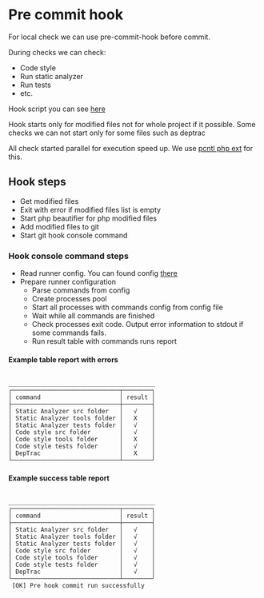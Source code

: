 # Pre commit hook

For local check we can use pre-commit-hook before commit.

During checks we can check:

* Code style
* Run static analyzer
* Run tests
* etc.

Hook script you can see [here](../../scripts/hooks/_pre-commit.docker.sh)

Hook starts only for modified files not for whole project if it possible.
Some checks we can not start only for some files such as deptrac

All check started parallel for execution speed up. 
We use [pcntl php ext](https://www.php.net/manual/en/book.pcntl.php) for this.

## Hook steps

* Get modified files
* Exit with error if modified files list is empty
* Start php beautifier for php modified files
* Add modified files to git
* Start git hook console command

### Hook console command steps

* Read runner config. You can found config [there](../../tools/config/pre-commit-hook.yaml)
* Prepare runner configuration 
  * Parse commands from config
  * Create processes pool
  * Start all processes with commands config from config file
  * Wait while all commands are finished
  * Check processes exit code. Output error information to stdout if some commands fails.
  * Run result table with commands runs report

#### Example table report with errors

```shell

_________________________________________
┌──────────────────────────────┬────────┐
│ command                      │ result │
├──────────────────────────────┼────────┤
│ Static Analyzer src folder   │   √    │
│ Static Analyzer tools folder │   X    │
│ Static Analyzer tests folder │   √    │
│ Code style src folder        │   √    │
│ Code style tools folder      │   X    │
│ Code style tests folder      │   √    │
│ DepTrac                      │   X    │
└──────────────────────────────┴────────┘

```

#### Example success table report

```shell

_________________________________________
┌──────────────────────────────┬────────┐
│ command                      │ result │
├──────────────────────────────┼────────┤
│ Static Analyzer src folder   │   √    │
│ Static Analyzer tools folder │   √    │
│ Static Analyzer tests folder │   √    │
│ Code style src folder        │   √    │
│ Code style tools folder      │   √    │
│ Code style tests folder      │   √    │
│ DepTrac                      │   √    │
└──────────────────────────────┴────────┘
 [OK] Pre hook commit run successfully    
```
